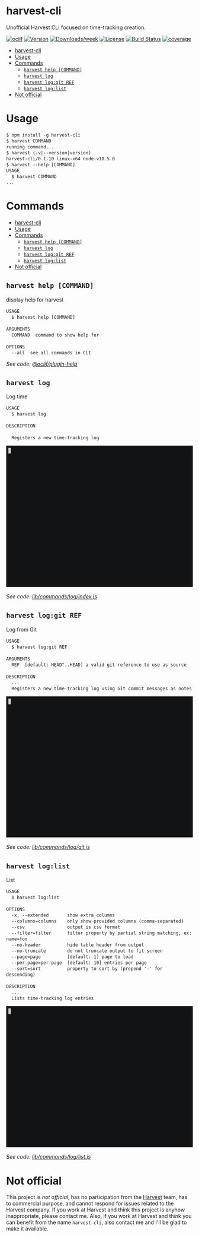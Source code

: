 # harvest-cli

Unofficial Harvest CLI focused on time-tracking creation.

[![oclif](https://img.shields.io/badge/cli-oclif-brightgreen.svg)](https://oclif.io)
[![Version](https://img.shields.io/npm/v/harvest-cli.svg)](https://npmjs.org/package/harvest-cli)
[![Downloads/week](https://img.shields.io/npm/dw/harvest-cli.svg)](https://npmjs.org/package/harvest-cli)
[![License](https://img.shields.io/npm/l/harvest-cli.svg)](https://github.com/lucasconstantino/harvest-cli/blob/master/package.json)
[![Build Status](https://travis-ci.org/TallerWebSolutions/apollo-cache-instorage.svg?branch=master)](https://travis-ci.org/TallerWebSolutions/apollo-cache-instorage)
[![coverage](https://img.shields.io/codecov/c/github/TallerWebSolutions/apollo-cache-instorage.svg?style=flat-square)](https://codecov.io/github/TallerWebSolutions/apollo-cache-instorage)

<!-- toc -->

- [harvest-cli](#harvest-cli)
- [Usage](#usage)
- [Commands](#commands)
  - [`harvest help [COMMAND]`](#harvest-help-command)
  - [`harvest log`](#harvest-log)
  - [`harvest log:git REF`](#harvest-loggit-ref)
  - [`harvest log:list`](#harvest-loglist)
- [Not official](#not-official)
    <!-- tocstop -->

# Usage

<!-- usage -->

```sh-session
$ npm install -g harvest-cli
$ harvest COMMAND
running command...
$ harvest (-v|--version|version)
harvest-cli/0.1.10 linux-x64 node-v10.5.0
$ harvest --help [COMMAND]
USAGE
  $ harvest COMMAND
...
```

<!-- usagestop -->

# Commands

<!-- commands -->

- [harvest-cli](#harvest-cli)
- [Usage](#usage)
- [Commands](#commands)
  - [`harvest help [COMMAND]`](#harvest-help-command)
  - [`harvest log`](#harvest-log)
  - [`harvest log:git REF`](#harvest-loggit-ref)
  - [`harvest log:list`](#harvest-loglist)
- [Not official](#not-official)

## `harvest help [COMMAND]`

display help for harvest

```
USAGE
  $ harvest help [COMMAND]

ARGUMENTS
  COMMAND  command to show help for

OPTIONS
  --all  see all commands in CLI
```

_See code: [@oclif/plugin-help](https://github.com/oclif/plugin-help/blob/v2.1.6/src/commands/help.ts)_

## `harvest log`

Log time

```
USAGE
  $ harvest log

DESCRIPTION
  ...
  Registers a new time-tracking log
```

![log](docs/first-log.gif)

_See code: [lib/commands/log/index.js](https://github.com/lucasconstantino/harvest-cli/blob/v0.1.10/lib/commands/log/index.js)_

## `harvest log:git REF`

Log from Git

```
USAGE
  $ harvest log:git REF

ARGUMENTS
  REF  [default: HEAD^..HEAD] a valid git reference to use as source

DESCRIPTION
  ...
  Registers a new time-tracking log using Git commit messages as notes
```

![log](docs/log:git.gif)

_See code: [lib/commands/log/git.js](https://github.com/lucasconstantino/harvest-cli/blob/v0.1.10/lib/commands/log/git.js)_

## `harvest log:list`

List

```
USAGE
  $ harvest log:list

OPTIONS
  -x, --extended       show extra columns
  --columns=columns    only show provided columns (comma-separated)
  --csv                output is csv format
  --filter=filter      filter property by partial string matching, ex: name=foo
  --no-header          hide table header from output
  --no-truncate        do not truncate output to fit screen
  --page=page          [default: 1] page to load
  --per-page=per-page  [default: 10] entries per page
  --sort=sort          property to sort by (prepend '-' for descending)

DESCRIPTION
  ...
  Lists time-tracking log entries
```

![log](docs/log:list.gif)

_See code: [lib/commands/log/list.js](https://github.com/lucasconstantino/harvest-cli/blob/v0.1.10/lib/commands/log/list.js)_

<!-- commandsstop -->

# Not official

This project is _not official_, has no participation from the [Harvest](https://www.getharvest.com/) team, has to commercial purpose, and cannot respond for issues related to the Harvest company. If you work at Harvest and think this project is anyhow inappropriate, please contact me. Also, if you work at Harvest and think you can benefit from the name `harvest-cli`, also contact me and I'll be glad to make it available.
